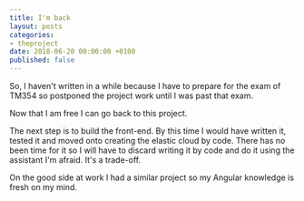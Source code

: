 ```yaml
---
title: I'm back
layout: posts
categories:
- theproject
date: 2018-06-20 00:00:00 +0100
published: false
---
```

So, I haven't written in a while because I have to prepare for the exam of TM354 so postponed the project work until I was past that exam.   
  
Now that I am free I can go back to this project. 

The next step is to build the front-end. By this time I would have written it, tested it and moved onto creating the elastic cloud by code. There has no been time for it so I will have to discard writing it by code and do it using the assistant I'm afraid. It's a trade-off. 

On the good side at work I had a similar project so my Angular knowledge is fresh on my mind. 